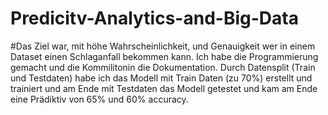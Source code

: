 # Predicitv-Analytics-and-Big-Data
#Das Ziel war, mit höhe Wahrscheinlichkeit, und Genauigkeit wer in einem Dataset einen Schlaganfall bekommen kann. Ich habe die Programmierung gemacht und die Kommilitonin die Dokumentation. Durch Datensplit (Train und Testdaten) habe ich das Modell mit Train Daten (zu 70%) erstellt und trainiert und am Ende mit Testdaten das Modell getestet und kam am Ende eine Prädiktiv von 65% und 60% accuracy.  

